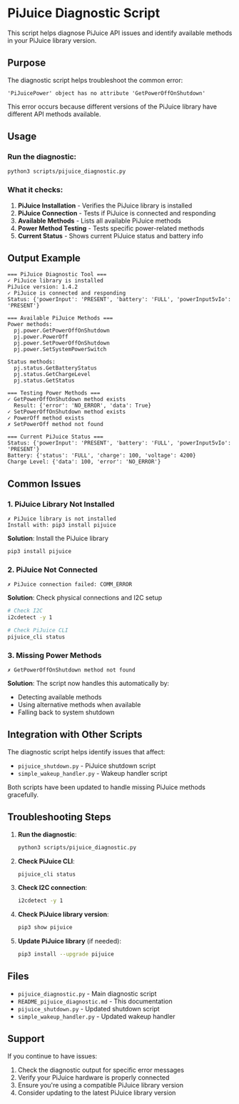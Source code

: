 # PiJuice Diagnostic Script

This script helps diagnose PiJuice API issues and identify available methods in your PiJuice library version.

## Purpose

The diagnostic script helps troubleshoot the common error:
```
'PiJuicePower' object has no attribute 'GetPowerOffOnShutdown'
```

This error occurs because different versions of the PiJuice library have different API methods available.

## Usage

### Run the diagnostic:
```bash
python3 scripts/pijuice_diagnostic.py
```

### What it checks:

1. **PiJuice Installation** - Verifies the PiJuice library is installed
2. **PiJuice Connection** - Tests if PiJuice is connected and responding
3. **Available Methods** - Lists all available PiJuice methods
4. **Power Method Testing** - Tests specific power-related methods
5. **Current Status** - Shows current PiJuice status and battery info

## Output Example

```
=== PiJuice Diagnostic Tool ===
✓ PiJuice library is installed
PiJuice version: 1.4.2
✓ PiJuice is connected and responding
Status: {'powerInput': 'PRESENT', 'battery': 'FULL', 'powerInput5vIo': 'PRESENT'}

=== Available PiJuice Methods ===
Power methods:
  pj.power.GetPowerOffOnShutdown
  pj.power.PowerOff
  pj.power.SetPowerOffOnShutdown
  pj.power.SetSystemPowerSwitch

Status methods:
  pj.status.GetBatteryStatus
  pj.status.GetChargeLevel
  pj.status.GetStatus

=== Testing Power Methods ===
✓ GetPowerOffOnShutdown method exists
  Result: {'error': 'NO_ERROR', 'data': True}
✓ SetPowerOffOnShutdown method exists
✓ PowerOff method exists
✗ SetPowerOff method not found

=== Current PiJuice Status ===
Status: {'powerInput': 'PRESENT', 'battery': 'FULL', 'powerInput5vIo': 'PRESENT'}
Battery: {'status': 'FULL', 'charge': 100, 'voltage': 4200}
Charge Level: {'data': 100, 'error': 'NO_ERROR'}
```

## Common Issues

### 1. PiJuice Library Not Installed
```
✗ PiJuice library is not installed
Install with: pip3 install pijuice
```

**Solution**: Install the PiJuice library
```bash
pip3 install pijuice
```

### 2. PiJuice Not Connected
```
✗ PiJuice connection failed: COMM_ERROR
```

**Solution**: Check physical connections and I2C setup
```bash
# Check I2C
i2cdetect -y 1

# Check PiJuice CLI
pijuice_cli status
```

### 3. Missing Power Methods
```
✗ GetPowerOffOnShutdown method not found
```

**Solution**: The script now handles this automatically by:
- Detecting available methods
- Using alternative methods when available
- Falling back to system shutdown

## Integration with Other Scripts

The diagnostic script helps identify issues that affect:

- `pijuice_shutdown.py` - PiJuice shutdown script
- `simple_wakeup_handler.py` - Wakeup handler script

Both scripts have been updated to handle missing PiJuice methods gracefully.

## Troubleshooting Steps

1. **Run the diagnostic**:
   ```bash
   python3 scripts/pijuice_diagnostic.py
   ```

2. **Check PiJuice CLI**:
   ```bash
   pijuice_cli status
   ```

3. **Check I2C connection**:
   ```bash
   i2cdetect -y 1
   ```

4. **Check PiJuice library version**:
   ```bash
   pip3 show pijuice
   ```

5. **Update PiJuice library** (if needed):
   ```bash
   pip3 install --upgrade pijuice
   ```

## Files

- `pijuice_diagnostic.py` - Main diagnostic script
- `README_pijuice_diagnostic.md` - This documentation
- `pijuice_shutdown.py` - Updated shutdown script
- `simple_wakeup_handler.py` - Updated wakeup handler

## Support

If you continue to have issues:

1. Check the diagnostic output for specific error messages
2. Verify your PiJuice hardware is properly connected
3. Ensure you're using a compatible PiJuice library version
4. Consider updating to the latest PiJuice library version 